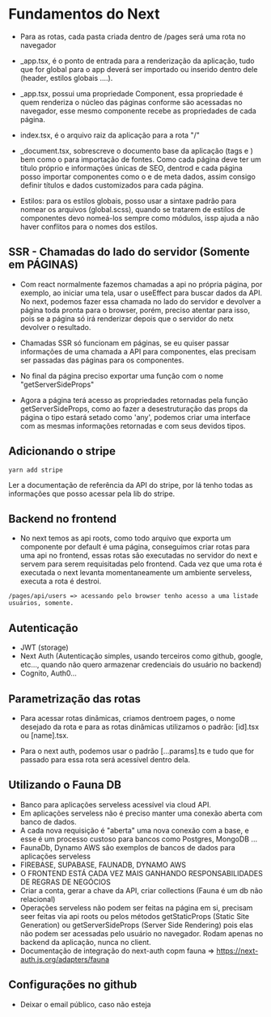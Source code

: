 # Fundamentos do Next

- Para as rotas, cada pasta criada dentro de /pages será uma rota no navegador

- _app.tsx, é o ponto de entrada para a renderização da aplicação, tudo que for global para o app deverá ser importado ou inserido dentro dele (header, estilos globais ....).

- _app.tsx, possui uma propriedade Component, essa propriedade é quem renderiza o núcleo das páginas conforme são acessadas no navegador, esse mesmo componente recebe as propriedades de cada página.

- index.tsx, é o arquivo raiz da aplicação para a rota "/"

- _document.tsx, sobrescreve o documento base da aplicação (tags <html> e <body>) bem como o <head> para importação de fontes. Como cada página deve ter um título próprio e informações únicas de SEO, dentrod e cada página posso importar componentes como o <Head /> e de meta dados, assim consigo definir títulos e dados customizados para cada página.

- Estilos: para os estilos globais, posso usar a sintaxe padrão para nomear os arquivos (global.scss), quando se tratarem de estilos de componentes devo nomeá-los sempre como módulos, issp ajuda a não haver conflitos para o nomes dos estilos.


## SSR - Chamadas do lado do servidor (Somente em PÁGINAS)
- Com react normalmente fazemos chamadas a api no própria página, por exemplo, ao iniciar uma tela, usar o useEffect para buscar dados da API. No next, podemos fazer essa chamada no lado do servidor e devolver a página toda pronta para o browser, porém, preciso atentar para isso, pois se a página só irá renderizar depois que o servidor do netx devolver o resultado.

- Chamadas SSR só funcionam em páginas, se eu quiser passar informações de uma chamada a API para componentes, elas precisam ser passadas das páginas para os componentes.

- No final da página preciso exportar uma função com o nome "getServerSideProps"

- Agora a página terá acesso as propriedades retornadas pela função getServerSideProps, como ao fazer a desestruturação das props da página o tipo estará setado como 'any', podemos criar uma interface com as mesmas informações retornadas e com seus devidos tipos.

## Adicionando o stripe
```
yarn add stripe
```

Ler a documentação de referência da API do stripe, por lá tenho todas as informações que posso acessar pela lib do stripe.

## Backend no frontend
- No next temos as api roots, como todo arquivo que exporta um componente por default é uma página, conseguimos criar rotas para uma api no frontend, essas rotas são executadas no servidor do next e servem para serem requisitadas pelo frontend. Cada vez que uma rota é executada o next levanta momentaneamente um ambiente serveless, executa a rota é destroi.

```
/pages/api/users => acessando pelo browser tenho acesso a uma listade usuários, somente.
```

## Autenticação
- JWT (storage)
- Next Auth (Autenticação simples, usando terceiros como github, google, etc..., quando não quero armazenar credenciais do usuário no backend)
- Cognito, Auth0...

## Parametrização das rotas
- Para acessar rotas dinâmicas, criamos dentroem pages, o nome desejado da rota e para as rotas dinâmicas utilizamos o padrão:
[id].tsx ou [name].tsx.

- Para o next auth, podemos usar o padrão [...params].ts e tudo que for passado para essa rota será acessível dentro dela.

## Utilizando o Fauna DB
- Banco para aplicações serveless acessível via cloud API.
- Em aplicações serveless não é preciso manter uma conexão aberta com banco de dados.
- A cada nova requisição é "aberta" uma nova conexão com a base, e esse é um processo custoso para bancos como Postgres, MongoDB ...
- FaunaDb, Dynamo AWS são exemplos de bancos de dados para aplicações serveless
- FIREBASE, SUPABASE, FAUNADB, DYNAMO AWS
- O FRONTEND ESTÁ CADA VEZ MAIS GANHANDO RESPONSABILIDADES DE REGRAS DE NEGÓCIOS
- Criar a conta, gerar a chave da API, criar collections (Fauna é um db não relacional)
- Operações serveless não podem ser feitas na página em si, precisam seer feitas via api roots ou pelos métodos
getStaticProps (Static Site Generation) ou getServerSideProps (Server Side Rendering) pois elas não podem ser acessadas pelo usuário no navegador. Rodam apenas no backend da aplicação, nunca no client.
- Documentação de integração do next-auth copm fauna =>  https://next-auth.js.org/adapters/fauna
## Configurações no github
- Deixar o email público, caso não esteja